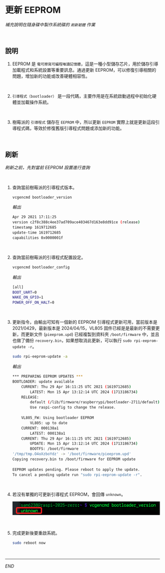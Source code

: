 # 更新 EEPROM

_補充說明在隨身碟中製作系統碟的 `刷新韌體` 作業_

<br>

## 說明

1. EEPROM 是 `電可擦寫可編程唯讀記憶體`，這是一種小型儲存芯片，用於儲存引導加載程式和系統設置等重要訊息。通過更新 EEPROM，可以修復引導相關的問題，增加新的功能或改善硬體相容性。

<br>

2. `引導程式（bootloader）` 是一段代碼，主要作用是在系統啟動過程中初始化硬體並加載操作系統。

<br>

3. 樹莓派的 `引導程式` 儲存在 `EEPROM` 中，所以更新 `EEPROM` 實際上就是更新這段引導程式碼，等效於修復舊版引導程式問題或添加新的功能。

<br>

## 刷新

_刷新之前，先對當前 EEPROM 設置進行查詢_

<br>

1. 查詢當前樹莓派的引導程式版本。

    ```bash
    vcgencmd bootloader_version
    ```

    _輸出_

    ```bash
    Apr 29 2021 17:11:25
    version c2f8c388c4ee37ad709ace403467d163e8dd91ce (release)
    timestamp 1619712685
    update-time 1619712685
    capabilities 0x0000001f
    ```

<br>

2. 查詢當前樹莓派的引導程式配置設定。

    ```bash
    vcgencmd bootloader_config
    ```
    _輸出_
    ```bash
    [all]
    BOOT_UART=0
    WAKE_ON_GPIO=1
    POWER_OFF_ON_HALT=0
    ```

<br>

3. 更新指令，由輸出可知有一個新的 EEPROM 引導程式更新可用，當前版本是 2021/0429，最新版本是 2024/04/15，VL805 固件已經是是最新的不需要更新，而更新文件 (`pieeprom.upd`) 已經複製到資料夾 `/boot/firmware` 中，並且也做了備份 `recovery.bin`，如果想取消此更新，可以執行 `sudo rpi-eeprom-update -r`。

    ```bash
    sudo rpi-eeprom-update -a
    ```

    _輸出_
    ```bash
    *** PREPARING EEPROM UPDATES ***
    BOOTLOADER: update available
        CURRENT: Thu 29 Apr 16:11:25 UTC 2021 (1619712685)
            LATEST: Mon 15 Apr 13:12:14 UTC 2024 (1713186734)
        RELEASE:
            default (/lib/firmware/raspberrypi/bootloader-2711/default)
            Use raspi-config to change the release.

        VL805_FW: Using bootloader EEPROM
            VL805: up to date
        CURRENT: 000138a1
            LATEST: 000138a1
        CURRENT: Thu 29 Apr 16:11:25 UTC 2021 (1619712685)
            UPDATE: Mon 15 Apr 13:12:14 UTC 2024 (1713186734)
            BOOTFS: /boot/firmware
    '/tmp/tmp.O4oXzboYdz' -> '/boot/firmware/pieeprom.upd'
    Copying recovery.bin to /boot/firmware for EEPROM update

    EEPROM updates pending. Please reboot to apply the update.
    To cancel a pending update run "sudo rpi-eeprom-update -r".
    ```

<br>

4. 若沒有單獨的可更新引導程式 EEPROM，會回傳 `unknown`。

    ![](images/img_169.png)

<br>

5. 完成更新後要重啟系統。

    ```bash
    sudo reboot now
    ```

<br>

___

_END_